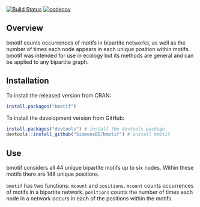 
<!-- README.md is generated from README.Rmd. Please edit that file -->
[![Build Status](https://travis-ci.org/SimmonsBI/bmotif.svg?branch=master)](https://travis-ci.org/SimmonsBI/bmotif) [![codecov](https://codecov.io/gh/SimmonsBI/bmotif/branch/master/graph/badge.svg)](https://codecov.io/gh/SimmonsBI/bmotif)

Overview
--------

bmotif counts occurrences of motifs in bipartite networks, as well as the number of times each node appears in each unique position within motifs. bmotif was intended for use in ecology but its methods are general and can be applied to any bipartite graph.

Installation
------------

To install the released version from CRAN:

``` r
install.packages("bmotif")
```

To install the development version from GitHub:

``` r
install.packages("devtools") # install the devtools package
devtools::install_github("SimmonsBI/bmotif") # install bmotif
```

Use
---

bmotif considers all 44 unique bipartite motifs up to six nodes. Within these motifs there are 148 unique positions.

`bmotif` has two functions: `mcount` and `positions`. `mcount` counts occurrences of motifs in a bipartite network. `positions` counts the number of times each node in a network occurs in each of the positions within the motifs.
